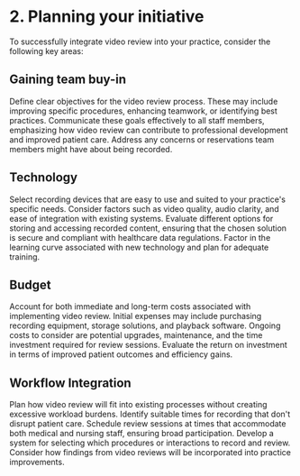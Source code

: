 # 2. Planning your initiative

To successfully integrate video review into your practice, consider the following key areas:

## Gaining team buy-in <a href="#gaining-team-buy-in" id="gaining-team-buy-in"></a>

Define clear objectives for the video review process. These may include improving specific procedures, enhancing teamwork, or identifying best practices. Communicate these goals effectively to all staff members, emphasizing how video review can contribute to professional development and improved patient care. Address any concerns or reservations team members might have about being recorded.

## Technology <a href="#technology" id="technology"></a>

Select recording devices that are easy to use and suited to your practice's specific needs. Consider factors such as video quality, audio clarity, and ease of integration with existing systems. Evaluate different options for storing and accessing recorded content, ensuring that the chosen solution is secure and compliant with healthcare data regulations. Factor in the learning curve associated with new technology and plan for adequate training.

## Budget <a href="#budget" id="budget"></a>

Account for both immediate and long-term costs associated with implementing video review. Initial expenses may include purchasing recording equipment, storage solutions, and playback software. Ongoing costs to consider are potential upgrades, maintenance, and the time investment required for review sessions. Evaluate the return on investment in terms of improved patient outcomes and efficiency gains.

## Workflow Integration <a href="#workflow-integration" id="workflow-integration"></a>

Plan how video review will fit into existing processes without creating excessive workload burdens. Identify suitable times for recording that don't disrupt patient care. Schedule review sessions at times that accommodate both medical and nursing staff, ensuring broad participation. Develop a system for selecting which procedures or interactions to record and review. Consider how findings from video reviews will be incorporated into practice improvements.
